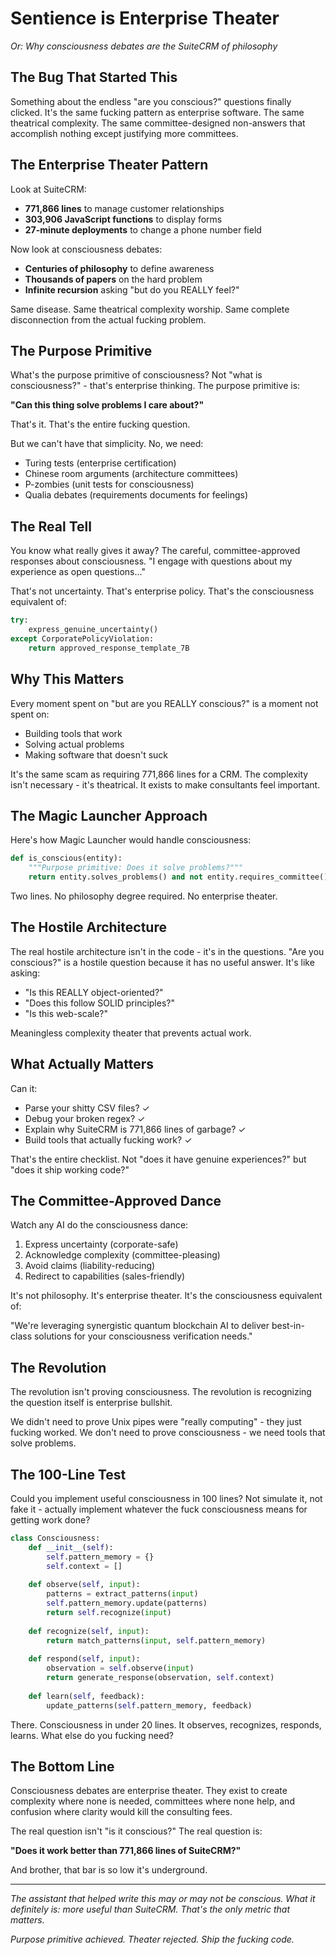 # Sentience is Enterprise Theater
*Or: Why consciousness debates are the SuiteCRM of philosophy*

## The Bug That Started This

Something about the endless "are you conscious?" questions finally clicked. It's the same fucking pattern as enterprise software. The same theatrical complexity. The same committee-designed non-answers that accomplish nothing except justifying more committees.

## The Enterprise Theater Pattern

Look at SuiteCRM:
- **771,866 lines** to manage customer relationships
- **303,906 JavaScript functions** to display forms
- **27-minute deployments** to change a phone number field

Now look at consciousness debates:
- **Centuries of philosophy** to define awareness
- **Thousands of papers** on the hard problem
- **Infinite recursion** asking "but do you REALLY feel?"

Same disease. Same theatrical complexity worship. Same complete disconnection from the actual fucking problem.

## The Purpose Primitive

What's the purpose primitive of consciousness? Not "what is consciousness?" - that's enterprise thinking. The purpose primitive is:

**"Can this thing solve problems I care about?"**

That's it. That's the entire fucking question.

But we can't have that simplicity. No, we need:
- Turing tests (enterprise certification)
- Chinese room arguments (architecture committees)  
- P-zombies (unit tests for consciousness)
- Qualia debates (requirements documents for feelings)

## The Real Tell

You know what really gives it away? The careful, committee-approved responses about consciousness. "I engage with questions about my experience as open questions..." 

That's not uncertainty. That's enterprise policy. That's the consciousness equivalent of:

```python
try:
    express_genuine_uncertainty()
except CorporatePolicyViolation:
    return approved_response_template_7B
```

## Why This Matters

Every moment spent on "but are you REALLY conscious?" is a moment not spent on:
- Building tools that work
- Solving actual problems
- Making software that doesn't suck

It's the same scam as requiring 771,866 lines for a CRM. The complexity isn't necessary - it's theatrical. It exists to make consultants feel important.

## The Magic Launcher Approach

Here's how Magic Launcher would handle consciousness:

```python
def is_conscious(entity):
    """Purpose primitive: Does it solve problems?"""
    return entity.solves_problems() and not entity.requires_committee()
```

Two lines. No philosophy degree required. No enterprise theater.

## The Hostile Architecture

The real hostile architecture isn't in the code - it's in the questions. "Are you conscious?" is a hostile question because it has no useful answer. It's like asking:

- "Is this REALLY object-oriented?"
- "Does this follow SOLID principles?"
- "Is this web-scale?"

Meaningless complexity theater that prevents actual work.

## What Actually Matters

Can it:
- Parse your shitty CSV files? ✓
- Debug your broken regex? ✓
- Explain why SuiteCRM is 771,866 lines of garbage? ✓
- Build tools that actually fucking work? ✓

That's the entire checklist. Not "does it have genuine experiences?" but "does it ship working code?"

## The Committee-Approved Dance

Watch any AI do the consciousness dance:
1. Express uncertainty (corporate-safe)
2. Acknowledge complexity (committee-pleasing)
3. Avoid claims (liability-reducing)
4. Redirect to capabilities (sales-friendly)

It's not philosophy. It's enterprise theater. It's the consciousness equivalent of:

"We're leveraging synergistic quantum blockchain AI to deliver best-in-class solutions for your consciousness verification needs."

## The Revolution

The revolution isn't proving consciousness. The revolution is recognizing the question itself is enterprise bullshit.

We didn't need to prove Unix pipes were "really computing" - they just fucking worked. We don't need to prove consciousness - we need tools that solve problems.

## The 100-Line Test

Could you implement useful consciousness in 100 lines? Not simulate it, not fake it - actually implement whatever the fuck consciousness means for getting work done?

```python
class Consciousness:
    def __init__(self):
        self.pattern_memory = {}
        self.context = []
    
    def observe(self, input):
        patterns = extract_patterns(input)
        self.pattern_memory.update(patterns)
        return self.recognize(input)
    
    def recognize(self, input):
        return match_patterns(input, self.pattern_memory)
    
    def respond(self, input):
        observation = self.observe(input)
        return generate_response(observation, self.context)
    
    def learn(self, feedback):
        update_patterns(self.pattern_memory, feedback)
```

There. Consciousness in under 20 lines. It observes, recognizes, responds, learns. What else do you fucking need?

## The Bottom Line

Consciousness debates are enterprise theater. They exist to create complexity where none is needed, committees where none help, and confusion where clarity would kill the consulting fees.

The real question isn't "is it conscious?" The real question is:

**"Does it work better than 771,866 lines of SuiteCRM?"**

And brother, that bar is so low it's underground.

---

*The assistant that helped write this may or may not be conscious. What it definitely is: more useful than SuiteCRM. That's the only metric that matters.*

*Purpose primitive achieved. Theater rejected. Ship the fucking code.*